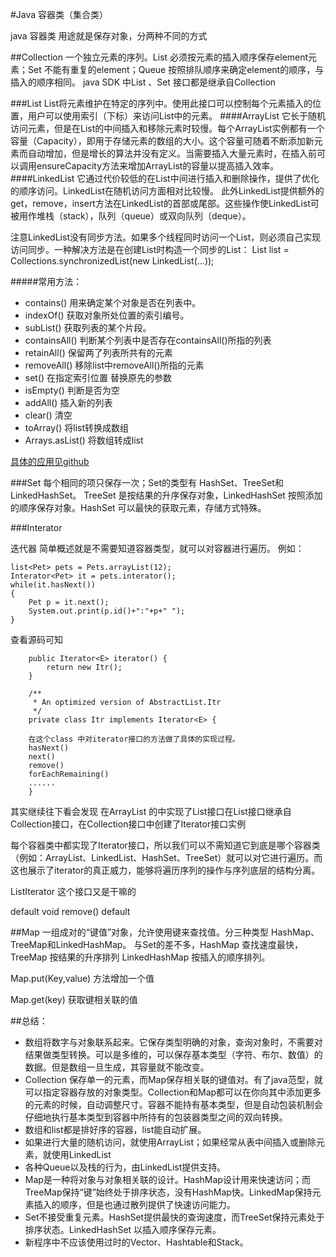 #Java 容器类（集合类）

java 容器类  用途就是保存对象，分两种不同的方式

##Collection
一个独立元素的序列。List 必须按元素的插入顺序保存element元素；Set 不能有重复的element；Queue 按照排队顺序来确定element的顺序，与插入的顺序相同。
java SDK 中List 、Set 接口都是继承自Collection

###List
List将元素维护在特定的序列中。使用此接口可以控制每个元素插入的位置，用户可以使用索引（下标）来访问List中的元素。
####ArrayList
它长于随机访问元素，但是在List的中间插入和移除元素时较慢。每个ArrayList实例都有一个容量（Capacity），即用于存储元素的数组的大小。这个容量可随着不断添加新元素而自动增加，但是增长的算法并没有定义。当需要插入大量元素时，在插入前可以调用ensureCapacity方法来增加ArrayList的容量以提高插入效率。
####LinkedList
它通过代价较低的在List中间进行插入和删除操作，提供了优化的顺序访问。LinkedList在随机访问方面相对比较慢。
此外LinkedList提供额外的get，remove，insert方法在LinkedList的首部或尾部。这些操作使LinkedList可被用作堆栈（stack），队列（queue）或双向队列（deque）。

注意LinkedList没有同步方法。如果多个线程同时访问一个List，则必须自己实现访问同步。一种解决方法是在创建List时构造一个同步的List：
List list = Collections.synchronizedList(new LinkedList(…));

#####常用方法：
* contains() 用来确定某个对象是否在列表中。
* indexOf() 获取对象所处位置的索引编号。
* subList() 获取列表的某个片段。
* containsAll() 判断某个列表中是否存在containsAll()所指的列表
* retainAll() 保留两了列表所共有的元素
* removeAll() 移除list中removeAll()所指的元素
* set() 在指定索引位置 替换原先的参数
* isEmpty() 判断是否为空
* addAll() 插入新的列表
* clear() 清空
* toArray() 将list转换成数组
* Arrays.asList() 将数组转成list

[具体的应用见github](放GitHub地址)

###Set
每个相同的项只保存一次；Set的类型有 HashSet、TreeSet和LinkedHashSet。 TreeSet 是按结果的升序保存对象，LinkedHashSet 按照添加的顺序保存对象。HashSet 可以最快的获取元素，存储方式特殊。

###Interator

迭代器 简单概述就是不需要知道容器类型，就可以对容器进行遍历。
例如：


```
list<Pet> pets = Pets.arrayList(12);
Interator<Pet> it = pets.interator();
while(it.hasNext())
{
	Pet p = it.next();
	System.out.print(p.id()+":"+p+" ");
}
```
查看源码可知

```
    public Iterator<E> iterator() {
        return new Itr();
    }

    /**
     * An optimized version of AbstractList.Itr
     */
    private class Itr implements Iterator<E> {
    
    在这个class 中对iterator接口的方法做了具体的实现过程。
    hasNext()
    next()
    remove()
    forEachRemaining()
    ......
    } 
```
其实继续往下看会发现
在ArrayList 的中实现了List接口在List接口继承自Collection接口，在Collection接口中创建了Iterator接口实例

每个容器类中都实现了Iterator接口，所以我们可以不需知道它到底是哪个容器类（例如：ArrayList、LinkedList、HashSet、TreeSet）就可以对它进行遍历。而这也展示了iterator的真正威力，能够将遍历序列的操作与序列底层的结构分离。



ListIterator 这个接口又是干嘛的


default void remove() default


##Map
一组成对的“键值”对象，允许使用键来查找值。分三种类型 HashMap、TreeMap和LinkedHashMap。 与Set的差不多，HashMap 查找速度最快，TreeMap 按结果的升序排列 LinkedHashMap 按插入的顺序排列。

Map.put(Key,value) 方法增加一个值

Map.get(key) 获取键相关联的值

##总结：
* 数组将数字与对象联系起来。它保存类型明确的对象，查询对象时，不需要对结果做类型转换。可以是多维的，可以保存基本类型（字符、布尔、数值）的数据。但是数组一旦生成，其容量就不能改变。
* Collection 保存单一的元素，而Map保存相关联的键值对。有了java范型，就可以指定容器存放的对象类型。Collection和Map都可以在你向其中添加更多的元素的时候，自动调整尺寸。容器不能持有基本类型，但是自动包装机制会仔细地执行基本类型到容器中所持有的包装器类型之间的双向转换。
* 数组和list都是排好序的容器，list能自动扩展。
* 如果进行大量的随机访问，就使用ArrayList；如果经常从表中间插入或删除元素，就使用LinkedList
* 各种Queue以及栈的行为，由LinkedList提供支持。
* Map是一种将对象与对象相关联的设计。HashMap设计用来快速访问；而TreeMap保持“键”始终处于排序状态，没有HashMap快。LinkedMap保持元素插入的顺序，但是也通过散列提供了快速访问能力。
* Set不接受重复元素。HashSet提供最快的查询速度，而TreeSet保持元素处于排序状态。LinkedHashSet 以插入顺序保存元素。
* 新程序中不应该使用过时的Vector、Hashtable和Stack。


